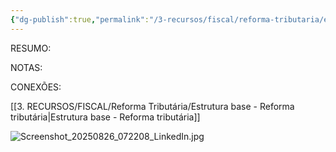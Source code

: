 ```yaml
---
{"dg-publish":true,"permalink":"/3-recursos/fiscal/reforma-tributaria/exemplo-de-calculos/","dgPassFrontmatter":true,"created":"2025-08-20T00:16:35.031-03:00","updated":"2025-08-26T09:41:32.938-03:00"}
---
```


RESUMO:

NOTAS:


CONEXÕES:

[[3. RECURSOS/FISCAL/Reforma Tributária/Estrutura base - Reforma tributária\|Estrutura base - Reforma tributária]]

![Screenshot_20250826_072208_LinkedIn.jpg](/img/user/4.%20ARQUIVOS/Screenshot_20250826_072208_LinkedIn.jpg)
